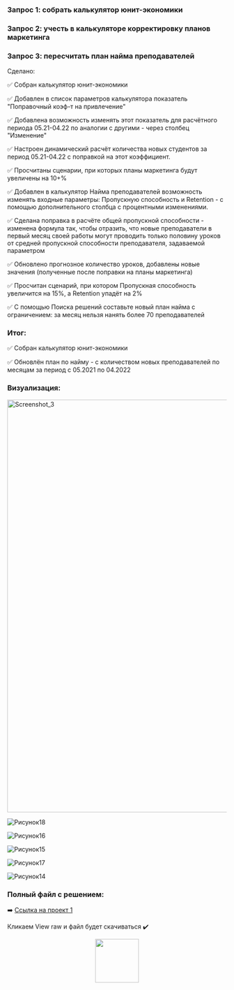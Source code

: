 ### Запрос 1:	собрать калькулятор юнит-экономики

### Запрос 2:	учесть в калькуляторе корректировку планов маркетинга

### Запрос 3:	пересчитать план найма преподавателей

Сделано:

:white_check_mark: Собран калькулятор юнит-экономики

:white_check_mark: Добавлен в список параметров калькулятора показатель "Поправочный коэф-т на привлечение"

:white_check_mark: Добавлена возможность изменять этот показатель для расчётного периода 05.21-04.22 по аналогии с другими - через столбец "Изменение"	

:white_check_mark:  Настроен динамический расчёт количества новых студентов за период 05.21-04.22 с поправкой на этот коэффициент. 

:white_check_mark: Просчитаны сценарии, при которых планы маркетинга будут увеличены на 10+%	

:white_check_mark: Добавлен в калькулятор Найма преподавателей возможность изменять входные параметры: Пропускную способность и Retention - с помощью дополнительного столбца с процентными изменениями.

:white_check_mark: Сделана поправка в расчёте общей пропускной способности - изменена формула так, чтобы отразить, что новые преподаватели в первый месяц своей работы могут проводить только половину уроков от средней пропускной способности преподавателя, задаваемой параметром	

:white_check_mark: Обновлено прогнозное количество уроков, добавлены новые значения (полученные после поправки на планы маркетинга)

:white_check_mark: Просчитан сценарий, при котором Пропускная способность увеличится на 15%, а Retention упадёт на 2%	

:white_check_mark: С помощью Поиска решений составьте новый план найма с ограничением: за месяц нельзя нанять более 70 преподавателей  

### Итог:	

:white_check_mark: Собран калькулятор юнит-экономики

:white_check_mark: Обновлён план по найму - с количеством новых преподавателей по месяцам за период с 05.2021 по 04.2022

### Визуализация:

<img width="945" alt="Screenshot_3" src="https://github.com/Ulyana-Navros/Project-1/assets/139130975/eca1e2f1-d7fd-45f7-af89-7472d5c7ec75">

![Рисунок18](https://github.com/Ulyana-Navros/Project-1/assets/139130975/7de02c68-7577-4066-bd28-b19203de7f4f)

![Рисунок16](https://github.com/Ulyana-Navros/Project-1/assets/139130975/453dc003-8143-4d36-9111-e7f1d0bb5039)

![Рисунок15](https://github.com/Ulyana-Navros/Project-1/assets/139130975/1e1c4c63-33cd-47bd-a412-07546f8afa64)

![Рисунок17](https://github.com/Ulyana-Navros/Project-1/assets/139130975/4597f6ca-f1b1-401f-bd8c-b65bb4919de1)

![Рисунок14](https://github.com/Ulyana-Navros/Project-1/assets/139130975/bcffc75c-cb48-48ee-9a22-a72cafa5ecdb)

### Полный файл с решением:

:arrow_right: <a href="https://github.com/Ulyana-Navros/Project-1/blob/main/%D0%9F%D1%80%D0%BE%D0%B5%D0%BA%D1%82%201.xlsx">Ссылка на проект 1</a>

Кликаем View raw и файл будет скачиваться :heavy_check_mark:

<div id="header" align="center">
  <img src="https://media.giphy.com/media/M9gbBd9nbDrOTu1Mqx/giphy.gif" width="100"/>
</div>
